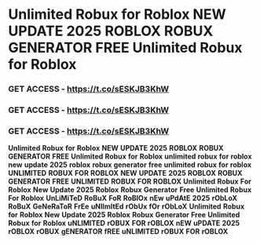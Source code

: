 # <strong>Unlimited</strong> <strong>Robux</strong> <strong>for</strong> <strong>Roblox</strong> <strong>NEW</strong> <strong>UPDATE</strong> <strong>2025</strong> <strong>ROBLOX</strong> <strong>ROBUX</strong> <strong>GENERATOR</strong> <strong>FREE</strong> <strong>Unlimited</strong> <strong>Robux</strong> <strong>for</strong> <strong>Roblox</strong>

### <strong>GET</strong> <strong>ACCESS</strong> <strong>-</strong> <strong>https://t.co/sESKJB3KhW</strong>

### <strong>GET</strong> <strong>ACCESS</strong> <strong>-</strong> <strong>https://t.co/sESKJB3KhW</strong>

### <strong>GET</strong> <strong>ACCESS</strong> <strong>-</strong> <strong>https://t.co/sESKJB3KhW</strong>

<strong>Unlimited</strong> <strong>Robux</strong> <strong>for</strong> <strong>Roblox</strong> <strong>NEW</strong> <strong>UPDATE</strong> <strong>2025</strong> <strong>ROBLOX</strong> <strong>ROBUX</strong> <strong>GENERATOR</strong> <strong>FREE</strong> <strong>Unlimited</strong> <strong>Robux</strong> <strong>for</strong> <strong>Roblox</strong> <strong>unlimited</strong> <strong>robux</strong> <strong>for</strong> <strong>roblox</strong> <strong>new</strong> <strong>update</strong> <strong>2025</strong> <strong>roblox</strong> <strong>robux</strong> <strong>generator</strong> <strong>free</strong> <strong>unlimited</strong> <strong>robux</strong> <strong>for</strong> <strong>roblox</strong> <strong>UNLIMITED</strong> <strong>ROBUX</strong> <strong>FOR</strong> <strong>ROBLOX</strong> <strong>NEW</strong> <strong>UPDATE</strong> <strong>2025</strong> <strong>ROBLOX</strong> <strong>ROBUX</strong> <strong>GENERATOR</strong> <strong>FREE</strong> <strong>UNLIMITED</strong> <strong>ROBUX</strong> <strong>FOR</strong> <strong>ROBLOX</strong> <strong>Unlimited</strong> <strong>Robux</strong> <strong>For</strong> <strong>Roblox</strong> <strong>New</strong> <strong>Update</strong> <strong>2025</strong> <strong>Roblox</strong> <strong>Robux</strong> <strong>Generator</strong> <strong>Free</strong> <strong>Unlimited</strong> <strong>Robux</strong> <strong>For</strong> <strong>Roblox</strong> <strong>UnLiMiTeD</strong> <strong>RoBuX</strong> <strong>FoR</strong> <strong>RoBlOx</strong> <strong>nEw</strong> <strong>uPdAtE</strong> <strong>2025</strong> <strong>rObLoX</strong> <strong>RoBuX</strong> <strong>GeNeRaToR</strong> <strong>FrEe</strong> <strong>uNlImItEd</strong> <strong>rObUx</strong> <strong>fOr</strong> <strong>rObLoX</strong> <strong>Unlimited</strong> <strong>Robux</strong> <strong>for</strong> <strong>Roblox</strong> <strong>New</strong> <strong>Update</strong> <strong>2025</strong> <strong>Roblox</strong> <strong>Robux</strong> <strong>Generator</strong> <strong>Free</strong> <strong>Unlimited</strong> <strong>Robux</strong> <strong>for</strong> <strong>Roblox</strong> <strong>uNLIMITED</strong> <strong>rOBUX</strong> <strong>FOR</strong> <strong>rOBLOX</strong> <strong>nEW</strong> <strong>uPDATE</strong> <strong>2025</strong> <strong>rOBLOX</strong> <strong>rOBUX</strong> <strong>gENERATOR</strong> <strong>fREE</strong> <strong>uNLIMITED</strong> <strong>rOBUX</strong> <strong>FOR</strong> <strong>rOBLOX</strong>